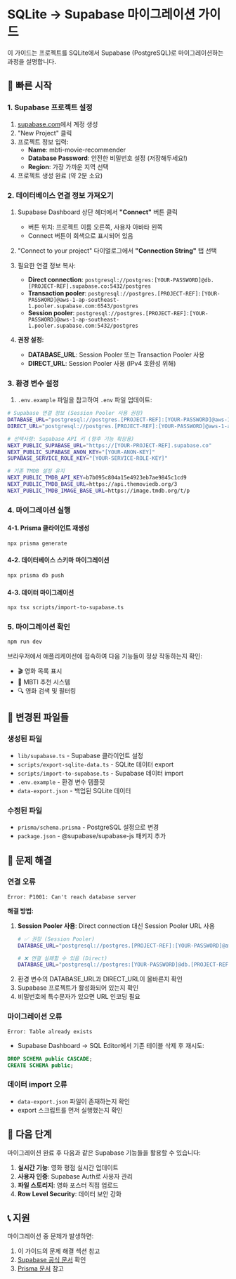 # SQLite → Supabase 마이그레이션 가이드

이 가이드는 프로젝트를 SQLite에서 Supabase (PostgreSQL)로 마이그레이션하는 과정을 설명합니다.

## 🚀 빠른 시작

### 1. Supabase 프로젝트 설정

1. [supabase.com](https://supabase.com)에서 계정 생성
2. "New Project" 클릭
3. 프로젝트 정보 입력:
   - **Name**: mbti-movie-recommender
   - **Database Password**: 안전한 비밀번호 설정 (저장해두세요!)
   - **Region**: 가장 가까운 지역 선택
4. 프로젝트 생성 완료 (약 2분 소요)

### 2. 데이터베이스 연결 정보 가져오기

1. Supabase Dashboard 상단 헤더에서 **"Connect"** 버튼 클릭
   - 버튼 위치: 프로젝트 이름 오른쪽, 사용자 아바타 왼쪽
   - Connect 버튼이 회색으로 표시되어 있음

2. "Connect to your project" 다이얼로그에서 **"Connection String"** 탭 선택

3. 필요한 연결 정보 복사:
   - **Direct connection**: `postgresql://postgres:[YOUR-PASSWORD]@db.[PROJECT-REF].supabase.co:5432/postgres`
   - **Transaction pooler**: `postgresql://postgres.[PROJECT-REF]:[YOUR-PASSWORD]@aws-1-ap-southeast-1.pooler.supabase.com:6543/postgres`
   - **Session pooler**: `postgresql://postgres.[PROJECT-REF]:[YOUR-PASSWORD]@aws-1-ap-southeast-1.pooler.supabase.com:5432/postgres`

4. **권장 설정**:
   - **DATABASE_URL**: Session Pooler 또는 Transaction Pooler 사용
   - **DIRECT_URL**: Session Pooler 사용 (IPv4 호환성 위해)

### 3. 환경 변수 설정

1. `.env.example` 파일을 참고하여 `.env` 파일 업데이트:

```bash
# Supabase 연결 정보 (Session Pooler 사용 권장)
DATABASE_URL="postgresql://postgres.[PROJECT-REF]:[YOUR-PASSWORD]@aws-1-ap-southeast-1.pooler.supabase.com:5432/postgres"
DIRECT_URL="postgresql://postgres.[PROJECT-REF]:[YOUR-PASSWORD]@aws-1-ap-southeast-1.pooler.supabase.com:5432/postgres"

# 선택사항: Supabase API 키 (향후 기능 확장용)
NEXT_PUBLIC_SUPABASE_URL="https://[YOUR-PROJECT-REF].supabase.co"
NEXT_PUBLIC_SUPABASE_ANON_KEY="[YOUR-ANON-KEY]"
SUPABASE_SERVICE_ROLE_KEY="[YOUR-SERVICE-ROLE-KEY]"

# 기존 TMDB 설정 유지
NEXT_PUBLIC_TMDB_API_KEY=b7b095c804a15e4923eb7ae9845c1cd9
NEXT_PUBLIC_TMDB_BASE_URL=https://api.themoviedb.org/3
NEXT_PUBLIC_TMDB_IMAGE_BASE_URL=https://image.tmdb.org/t/p
```

### 4. 마이그레이션 실행

#### 4-1. Prisma 클라이언트 재생성
```bash
npx prisma generate
```

#### 4-2. 데이터베이스 스키마 마이그레이션
```bash
npx prisma db push
```

#### 4-3. 데이터 마이그레이션
```bash
npx tsx scripts/import-to-supabase.ts
```

### 5. 마이그레이션 확인

```bash
npm run dev
```

브라우저에서 애플리케이션에 접속하여 다음 기능들이 정상 작동하는지 확인:
- 🎬 영화 목록 표시
- 🧠 MBTI 추천 시스템
- 🔍 영화 검색 및 필터링

## 📂 변경된 파일들

### 생성된 파일
- `lib/supabase.ts` - Supabase 클라이언트 설정
- `scripts/export-sqlite-data.ts` - SQLite 데이터 export
- `scripts/import-to-supabase.ts` - Supabase 데이터 import
- `.env.example` - 환경 변수 템플릿
- `data-export.json` - 백업된 SQLite 데이터

### 수정된 파일
- `prisma/schema.prisma` - PostgreSQL 설정으로 변경
- `package.json` - @supabase/supabase-js 패키지 추가

## 🔧 문제 해결

### 연결 오류
```
Error: P1001: Can't reach database server
```
**해결 방법:**
1. **Session Pooler 사용**: Direct connection 대신 Session Pooler URL 사용
   ```bash
   # ✅ 권장 (Session Pooler)
   DATABASE_URL="postgresql://postgres.[PROJECT-REF]:[YOUR-PASSWORD]@aws-1-ap-southeast-1.pooler.supabase.com:5432/postgres"

   # ❌ 연결 실패할 수 있음 (Direct)
   DATABASE_URL="postgresql://postgres:[YOUR-PASSWORD]@db.[PROJECT-REF].supabase.co:5432/postgres"
   ```
2. 환경 변수의 DATABASE_URL과 DIRECT_URL이 올바른지 확인
3. Supabase 프로젝트가 활성화되어 있는지 확인
4. 비밀번호에 특수문자가 있으면 URL 인코딩 필요

### 마이그레이션 오류
```
Error: Table already exists
```
- Supabase Dashboard → SQL Editor에서 기존 테이블 삭제 후 재시도:
```sql
DROP SCHEMA public CASCADE;
CREATE SCHEMA public;
```

### 데이터 import 오류
- `data-export.json` 파일이 존재하는지 확인
- export 스크립트를 먼저 실행했는지 확인

## 🎯 다음 단계

마이그레이션 완료 후 다음과 같은 Supabase 기능들을 활용할 수 있습니다:

1. **실시간 기능**: 영화 평점 실시간 업데이트
2. **사용자 인증**: Supabase Auth로 사용자 관리
3. **파일 스토리지**: 영화 포스터 직접 업로드
4. **Row Level Security**: 데이터 보안 강화

## 📞 지원

마이그레이션 중 문제가 발생하면:
1. 이 가이드의 문제 해결 섹션 참고
2. [Supabase 공식 문서](https://supabase.com/docs) 확인
3. [Prisma 문서](https://www.prisma.io/docs) 참고